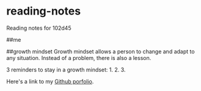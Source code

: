 # reading-notes
Reading notes for 102d45

##me

##growth mindset
Growth mindset allows a person to change and adapt to any situation. Instead of a problem, there is also a lesson.

3 reminders to stay in a growth mindset:
1.
2.
3.


Here's a link to my [Github porfolio](https://github.com/melanie-johnston).
